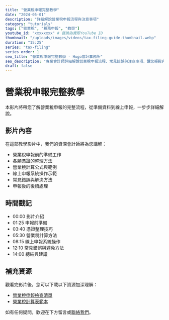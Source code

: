 ```yaml
---
title: "營業稅申報完整教學"
date: "2024-05-01"
description: "詳細解說營業稅申報流程與注意事項"
category: "tutorials"
tags: ["營業稅", "稅務申報", "教學"]
youtube_id: "xxxxxxxx" # 替換為實際YouTube ID
thumbnail: "/uploads/images/videos/tax-filing-guide-thumbnail.webp"
duration: "15:25"
series: "tax-filing"
series_order: 1
seo_title: "營業稅申報完整教學 - Hugo會計事務所"
seo_description: "專業會計師詳細解說營業稅申報流程、常見錯誤與注意事項，讓您輕鬆完成申報。立即觀看 https://hugo-accounting.com/videos/tutorials/tax-filing-guide/"
draft: false
---
```


# 營業稅申報完整教學

本影片將帶您了解營業稅申報的完整流程，從準備資料到線上申報，一步步詳細解說。

## 影片內容

在這部教學影片中，我們的資深會計師將為您講解：

- 營業稅申報前的準備工作
- 各類憑證的整理方法
- 營業稅計算公式與範例
- 線上申報系統操作示範
- 常見錯誤與解決方法
- 申報後的後續處理

## 時間戳記

- 00:00 影片介紹
- 01:25 申報前準備
- 03:40 憑證整理技巧
- 05:30 營業稅計算方法
- 08:15 線上申報系統操作
- 12:10 常見錯誤與避免方法
- 14:00 總結與建議

## 補充資源

觀看完影片後，您可以下載以下資源加深理解：

- [營業稅申報檢查清單](/downloads/checklists/tax-filing-checklist/)
- [營業稅計算表範本](/downloads/templates/vat-calculation-template/)

如有任何疑問，歡迎在下方留言或[聯絡我們](/contact/)。